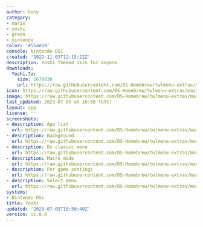 ```yaml
---
author: bony
category:
- mario
- yoshi
- green
- nintendo
color: '#55ae59'
console: Nintendo DSi
created: '2022-11-03T12:15:22Z'
description: Yoshi themed skin for anyone.
downloads:
  Yoshi.7z:
    size: 5678630
    url: https://raw.githubusercontent.com/DS-Homebrew/twlmenu-extras/master/_nds/TWiLightMenu/dsimenu/themes/Yoshi.7z
icon: https://raw.githubusercontent.com/DS-Homebrew/twlmenu-extras/master/_nds/TWiLightMenu/dsimenu/themes/meta/Yoshi/icon.png
image: https://raw.githubusercontent.com/DS-Homebrew/twlmenu-extras/master/_nds/TWiLightMenu/dsimenu/themes/meta/Yoshi/icon.png
last_updated: 2023-07-05 at 10:50 (UTC)
layout: app
license: ''
screenshots:
- description: App list
  url: https://raw.githubusercontent.com/DS-Homebrew/twlmenu-extras/master/_nds/TWiLightMenu/dsimenu/themes/meta/Yoshi/screenshots/app-list.png
- description: Background
  url: https://raw.githubusercontent.com/DS-Homebrew/twlmenu-extras/master/_nds/TWiLightMenu/dsimenu/themes/meta/Yoshi/screenshots/background.png
- description: Ds classic menu
  url: https://raw.githubusercontent.com/DS-Homebrew/twlmenu-extras/master/_nds/TWiLightMenu/dsimenu/themes/meta/Yoshi/screenshots/ds-classic-menu.png
- description: Macro mode
  url: https://raw.githubusercontent.com/DS-Homebrew/twlmenu-extras/master/_nds/TWiLightMenu/dsimenu/themes/meta/Yoshi/screenshots/macro-mode.png
- description: Per game settings
  url: https://raw.githubusercontent.com/DS-Homebrew/twlmenu-extras/master/_nds/TWiLightMenu/dsimenu/themes/meta/Yoshi/screenshots/per-game-settings.png
- description: Select menu
  url: https://raw.githubusercontent.com/DS-Homebrew/twlmenu-extras/master/_nds/TWiLightMenu/dsimenu/themes/meta/Yoshi/screenshots/select-menu.png
systems:
- Nintendo DSi
title: Yoshi
updated: '2023-07-05T10:50:40Z'
version: v1.0.0
---
```

